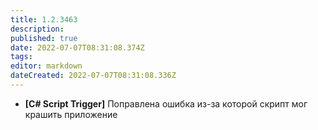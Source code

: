 ```yaml
---
title: 1.2.3463
description: 
published: true
date: 2022-07-07T08:31:08.374Z
tags: 
editor: markdown
dateCreated: 2022-07-07T08:31:08.336Z
---		
```

		
- **[C# Script Trigger]** Поправлена ошибка из-за которой скрипт мог крашить приложение
